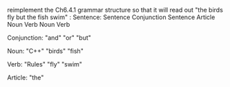 reimplement the Ch6.4.1 grammar structure so that it will read out "the birds fly but the fish swim" :
Sentence:
    Sentence Conjunction Sentence
    Article Noun Verb
    Noun Verb

Conjunction:
    "and"
    "or"
    "but"

Noun:
    "C++"
    "birds"
    "fish"

Verb:
    "Rules"
    "fly"
    "swim"

Article:
    "the"